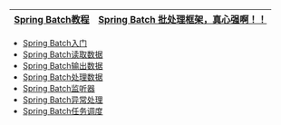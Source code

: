 
[Spring Batch教程](https://www.yiibai.com/spring_batch/)|[Spring Batch 批处理框架，真心强啊！！](https://mp.weixin.qq.com/s/M14kvrWMT_4MRZDZ1TpTYA)|
---|---|


* [Spring Batch入门](https://mrbird.cc/Spring-Batch%E5%85%A5%E9%97%A8.html)
* [Spring Batch读取数据](https://mrbird.cc/Spring-Batch%E8%AF%BB%E5%8F%96%E6%95%B0%E6%8D%AE.html)
* [Spring Batch输出数据](https://mrbird.cc/Spring-Batch%E8%BE%93%E5%87%BA%E6%95%B0%E6%8D%AE.html)
* [Spring Batch处理数据](https://mrbird.cc/Spring-Batch%E5%A4%84%E7%90%86%E6%95%B0%E6%8D%AE.html)
* [Spring Batch监听器](https://mrbird.cc/Spring-Batch%E7%9B%91%E5%90%AC%E5%99%A8.html)
* [Spring Batch异常处理](https://mrbird.cc/Spring-Batch%E5%BC%82%E5%B8%B8%E5%A4%84%E7%90%86.html)
* [Spring Batch任务调度](https://mrbird.cc/Spring-Batch%E4%BD%9C%E4%B8%9A%E8%B0%83%E5%BA%A6.html)













